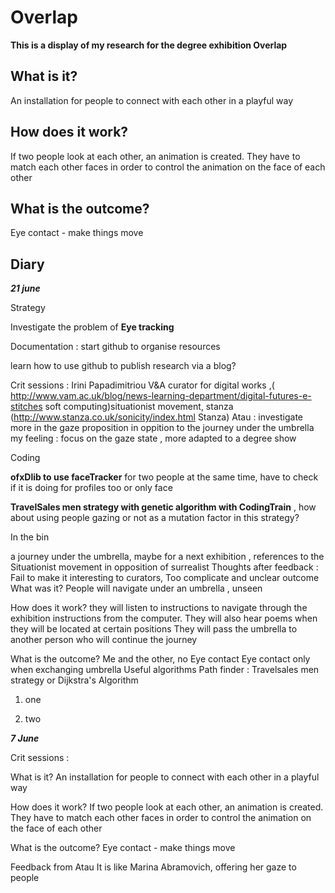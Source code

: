 # Overlap
**This is a display of my research for the degree exhibition Overlap**

## What is it?
An installation for people to connect with each other in a playful way


## How does it work?
If two people look at each other, an animation is created.
They have to match each other faces in order to control the animation on the face of each other

## What is the outcome?

Eye contact - make things move


## Diary



***21 june***



Strategy

Investigate the problem of **Eye tracking**


Documentation : start github to organise resources

learn how to use github to publish research via a blog?

Crit sessions : Irini Papadimitriou V&A curator for digital works ,( http://www.vam.ac.uk/blog/news-learning-department/digital-futures-e-stitches soft computing)situationist movement, stanza (http://www.stanza.co.uk/sonicity/index.html Stanza)
Atau : investigate more in the gaze proposition in oppition to the journey under the umbrella
my feeling : focus on the gaze state , more adapted to a degree show


Coding 

**ofxDlib to use faceTracker** for two people at the same time, have to check if it is doing for profiles too or only face

**TravelSales men strategy with genetic algorithm with CodingTrain** , how about using people gazing or not as a mutation factor in this strategy? 



In the bin


a journey under the umbrella, maybe for a next exhibition , references to the Situationist movement in opposition of surrealist
Thoughts after feedback : Fail to make it interesting to curators, Too complicate and unclear outcome
What was it?
People will navigate under an umbrella , unseen 

How does it work?
they will listen to instructions to navigate through the exhibition
instructions from the computer. They will also hear poems when they will be located at certain positions
They will pass the umbrella to another person who will continue the journey

What is the outcome?
Me and the other, no Eye contact
Eye contact only when exchanging umbrella
Useful algorithms
Path finder : Travelsales men strategy or Dijkstra's Algorithm 



1. one


2. two


***7 June***

Crit sessions : 

What is it?
An installation for people to connect with each other in a playful way

How does it work?
If two people look at each other, an animation is created.
They have to match each other faces in order to control the animation on the face of each other

What is the outcome?
Eye contact - make things move

Feedback from Atau
It is like Marina Abramovich, offering her gaze to people 



